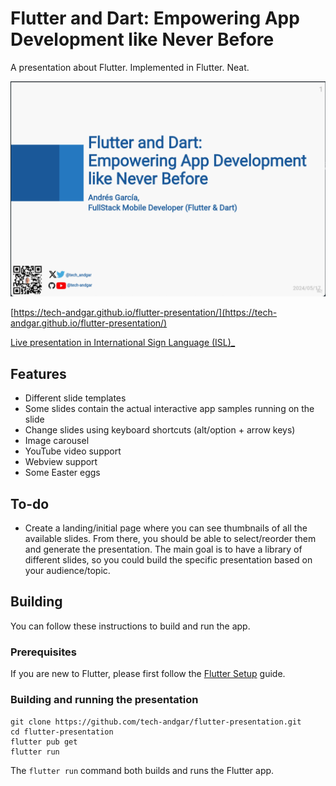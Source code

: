 # Flutter and Dart: Empowering App Development like Never Before

A presentation about Flutter. Implemented in Flutter. Neat.

![Repository header](docs/images/header.png)

[https://tech-andgar.github.io/flutter-presentation/](https://tech-andgar.github.io/flutter-presentation/)

[Live presentation in International Sign Language (ISL)_](https://link.tech-andgar.me/flutter-presentation-2024-05-17)

## Features

- Different slide templates
- Some slides contain the actual interactive app samples running on the slide
- Change slides using keyboard shortcuts (alt/option + arrow keys)
- Image carousel
- YouTube video support
- Webview support
- Some Easter eggs

## To-do

- Create a landing/initial page where you can see thumbnails of all the available slides. From there, you should be able to select/reorder them and generate the presentation. The main goal is to have a library of different slides, so you could build the specific presentation based on your audience/topic.

## Building

You can follow these instructions to build and run the app.

### Prerequisites

If you are new to Flutter, please first follow the [Flutter Setup](https://flutter.dev/setup/) guide.

### Building and running the presentation

```
git clone https://github.com/tech-andgar/flutter-presentation.git
cd flutter-presentation
flutter pub get
flutter run
```

The `flutter run` command both builds and runs the Flutter app.
